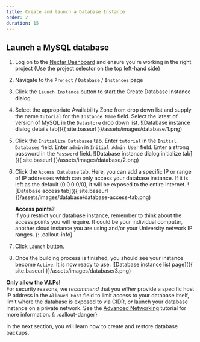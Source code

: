 ```yaml
---
title: Create and launch a Database Instance
order: 2
duration: 15
---
```


## Launch a MySQL database

1. Log on to the [Nectar Dashboard](https://dashboard.rc.nectar.org.au) and ensure you're working in the right project (Use the project selector on the top left-hand side)
1. Navigate to the `Project` / `Database` / `Instances` page
1. Click the `Launch Instance` button to start the Create Database Instance dialog.
1. Select the appropriate Availability Zone from drop down list and supply the name `tutorial` for the `Instance Name` field. Select the latest of version of MySQL in the `Datastore` drop down list.
![Database instance dialog details tab]({{ site.baseurl }}/assets/images/database/1.png)
1. Click the `Initialize Databases` tab. Enter `tutorial` in the `Initial Databases` field. Enter `admin` in `Initial Admin User` field. Enter a strong password in the `Password` field.
![Database instance dialog initialize tab]({{ site.baseurl }}/assets/images/database/2.png)
1. Click the `Access Database` tab. Here, you can add a specific IP or range of IP addresses which can only access your database instance. If it is left as the default (0.0.0.0/0), it will be exposed to the entire Internet.
![Database access tab]({{ site.baseurl }}/assets/images/database/database-access-tab.png)

    **Access points?**  
    If you restrict your database instance, remember to think about the access points you will require. It could be your individual computer, another cloud instance you are using and/or your University network IP ranges.
    {: .callout-info}

1. Click `Launch` button.
1. Once the building process is finished, you should see your instance become `Active`. It is now ready to use.
![Database instance list page]({{ site.baseurl }}/assets/images/database/3.png)

**Only allow the V.I.Ps!**  
For security reasons, we *recommend* that you *either* provide a specific host IP address in the `Allowed Host` field to limit access to your database itself, limit where the database is exposed to via CIDR, *or* launch your database instance on a private network.  See the [Advanced Networking]({{site.baseurl}}/advanced-networking) tutorial for more information.
{: .callout-danger}

In the next section, you will learn how to create and restore database backups.


